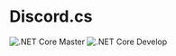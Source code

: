 # Discord.cs

![.NET Core Master](https://github.com/FarDragi/DragiCordApi/workflows/.NET%20Core%20Master/badge.svg)
![.NET Core Develop](https://github.com/FarDragi/DragiCordApi/workflows/.NET%20Core%20Develop/badge.svg)
